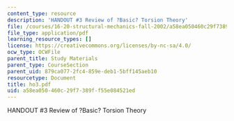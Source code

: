```yaml
---
content_type: resource
description: 'HANDOUT #3 Review of ?Basic? Torsion Theory'
file: /courses/16-20-structural-mechanics-fall-2002/a58ea050460c29f7389ff55e084521ed_ho3.pdf
file_type: application/pdf
learning_resource_types: []
license: https://creativecommons.org/licenses/by-nc-sa/4.0/
ocw_type: OCWFile
parent_title: Study Materials
parent_type: CourseSection
parent_uid: 879ca077-2fc4-859e-deb1-5bff145aeb10
resourcetype: Document
title: ho3.pdf
uid: a58ea050-460c-29f7-389f-f55e084521ed
---
```

HANDOUT #3 Review of ?Basic? Torsion Theory